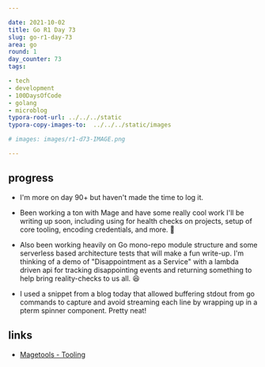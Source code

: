 ```yaml
---

date: 2021-10-02
title: Go R1 Day 73
slug: go-r1-day-73
area: go
round: 1
day_counter: 73
tags:

- tech
- development
- 100DaysOfCode
- golang
- microblog
typora-root-url: ../../../static
typora-copy-images-to:  ../../../static/images

# images: images/r1-d73-IMAGE.png

---
```


## progress

- I'm more on day 90+ but haven't made the time to log it.
- Been working a ton with Mage and have some really cool work I'll be writing up soon, including using for health checks on projects, setup of core tooling, encoding credentials, and more. 💯
- Also been working heavily on Go mono-repo module structure and some serverless based architecture tests that will make a fun write-up.
I'm thinking of a demo of "Disappointment as a Service" with a lambda driven api for tracking disappointing events and returning something to help bring reality-checks to us all. 😆

- I used a snippet from a blog today that allowed buffering stdout from go commands to capture and avoid streaming each line by wrapping up in a pterm spinner component.
Pretty neat!

## links

- [Magetools - Tooling](https://github.com/sheldonhull/magetools/tooling)
